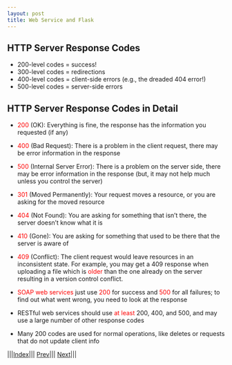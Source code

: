 ```yaml
---
layout: post
title: Web Service and Flask
---
```


## HTTP Server Response Codes

* 200-level codes = success!
* 300-level codes = redirections
* 400-level codes = client-side errors (e.g., the dreaded 404 error!)
* 500-level codes = server-side errors

## HTTP Server Response Codes in Detail

* <font color=red>200</font> (OK): Everything is fine, the response has the information you requested (if any)
* <font color=red>400</font> (Bad Request): There is a problem in the client request, there may be error information in the response
* <font color=red>500</font> (Internal Server Error): There is a problem on the server side, there may be error information in the response (but, it may not help much unless you control the server)
* <font color=red>301</font> (Moved Permanently): Your request moves a resource, or you are asking for the moved resource
* <font color=red>404</font> (Not Found): You are asking for something that isn’t there, the server doesn’t know what it is
* <font color=red>410</font> (Gone): You are asking for something that used to be there that the server is aware of
* <font color=red>409</font> (Conflict): The client request would leave resources in an inconsistent state. For example, you may get a 409 response when uploading a file which is <font color=red>older</font> than the one already on the server resulting in a version control conflict.

* <font color=red>SOAP web services</font> just use <font color=red>200</font> for success and <font color=red>500</font> for all failures; to find out what went wrong, you need to look at the response
* RESTful web services should use <font color=red>at least</font> 200, 400, and 500, and may use a large number of other response codes
* Many 200 codes are used for normal operations, like deletes or requests that do not update client info

|||[Index](../../)||| [Prev](../part5)||| [Next](../part7)|||






